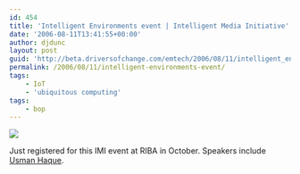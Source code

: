```yaml
---
id: 454
title: 'Intelligent Environments event | Intelligent Media Initiative'
date: '2006-08-11T13:41:55+00:00'
author: djdunc
layout: post
guid: 'http://beta.driversofchange.com/emtech/2006/08/11/intelligent_environments_event/'
permalink: /2006/08/11/intelligent-environments-event/
tags:
    - IoT
    - 'ubiquitous computing'
tags:
    - bop
---
```


[![](https://i0.wp.com/www.intelligent-media.org/themes/imi/images/graphics/title.gif?w=400)](http://www.intelligent-media.org/register_ie_event "Register for the Intelligent Environments event  Intelligent Media Initiative")

Just registered for this IMI event at RIBA in October. Speakers include [Usman Haque](http://www.haque.co.uk/).